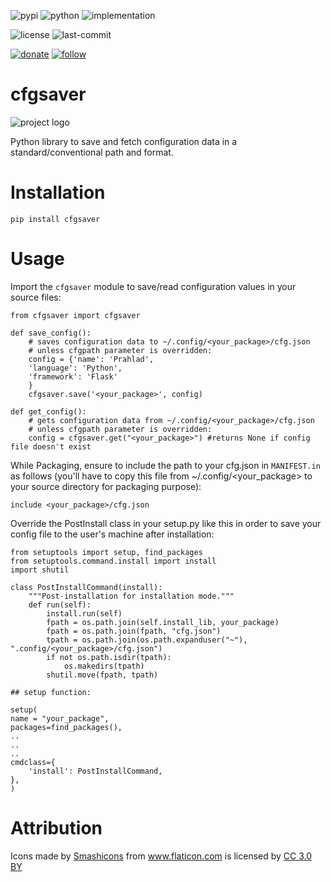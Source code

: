 ![pypi](https://img.shields.io/pypi/v/cfgsaver.svg)
![python](https://img.shields.io/pypi/pyversions/cfgsaver.svg)
![implementation](https://img.shields.io/pypi/implementation/cfgsaver.svg)
<!-- https://img.shields.io/travis/prahladyeri/cfgsaver/master.svg -->
<!-- ![docs](https://readthedocs.org/projects/cfgsaver/badge/?version=latest) -->
![license](https://img.shields.io/github/license/prahladyeri/cfgsaver.svg)
![last-commit](https://img.shields.io/github/last-commit/prahladyeri/cfgsaver.svg)
<!--![commit-activity](https://img.shields.io/github/commit-activity/w/prahladyeri/cfgsaver.svg)-->
[![donate](https://img.shields.io/badge/-Donate-blue.svg?logo=paypal)](https://www.paypal.com/cgi-bin/webscr?cmd=_s-xclick&hosted_button_id=JM8FUXNFUK6EU)
[![follow](https://img.shields.io/twitter/follow/prahladyeri.svg?style=social)](https://twitter.com/prahladyeri)
# cfgsaver

![project logo](https://raw.githubusercontent.com/prahladyeri/cfgsaver/master/cfgsaver.png)

Python library to save and fetch configuration data in a standard/conventional path and format.

# Installation

	pip install cfgsaver
	
# Usage

Import the `cfgsaver` module to save/read configuration values in your source files:

	from cfgsaver import cfgsaver

	def save_config():
		# saves configuration data to ~/.config/<your_package>/cfg.json
		# unless cfgpath parameter is overridden:
		config = {'name': 'Prahlad', 
		'language': 'Python', 
		'framework': 'Flask'
		}
		cfgsaver.save('<your_package>', config)
	
	def get_config():
		# gets configuration data from ~/.config/<your_package>/cfg.json 
		# unless cfgpath parameter is overridden:
		config = cfgsaver.get("<your_package>") #returns None if config file doesn't exist
		


While Packaging, ensure to include the path to your cfg.json in `MANIFEST.in` as follows (you'll have to copy this file from ~/.config/<your_package> to your source directory for packaging purpose):

	include <your_package>/cfg.json
		
Override the PostInstall class in your setup.py like this in order to save your config file to the user's machine after installation:

	from setuptools import setup, find_packages
	from setuptools.command.install import install
	import shutil
	
	class PostInstallCommand(install):
		"""Post-installation for installation mode."""
		def run(self):
			install.run(self)
			fpath = os.path.join(self.install_lib, your_package)
			fpath = os.path.join(fpath, "cfg.json")
			tpath = os.path.join(os.path.expanduser("~"), ".config/<your_package>/cfg.json")
			if not os.path.isdir(tpath):
				os.makedirs(tpath)
			shutil.move(fpath, tpath)
			
	## setup function:
	
	setup(
	name = "your_package",
	packages=find_packages(),
	..
	..
	..
	cmdclass={
		'install': PostInstallCommand,
	},
	)

	
# Attribution

<div>Icons made by <a href="https://www.flaticon.com/authors/smashicons" title="Smashicons">Smashicons</a> from <a href="https://www.flaticon.com/" 		    title="Flaticon">www.flaticon.com</a> is licensed by <a href="http://creativecommons.org/licenses/by/3.0/" 		    title="Creative Commons BY 3.0" target="_blank">CC 3.0 BY</a></div>